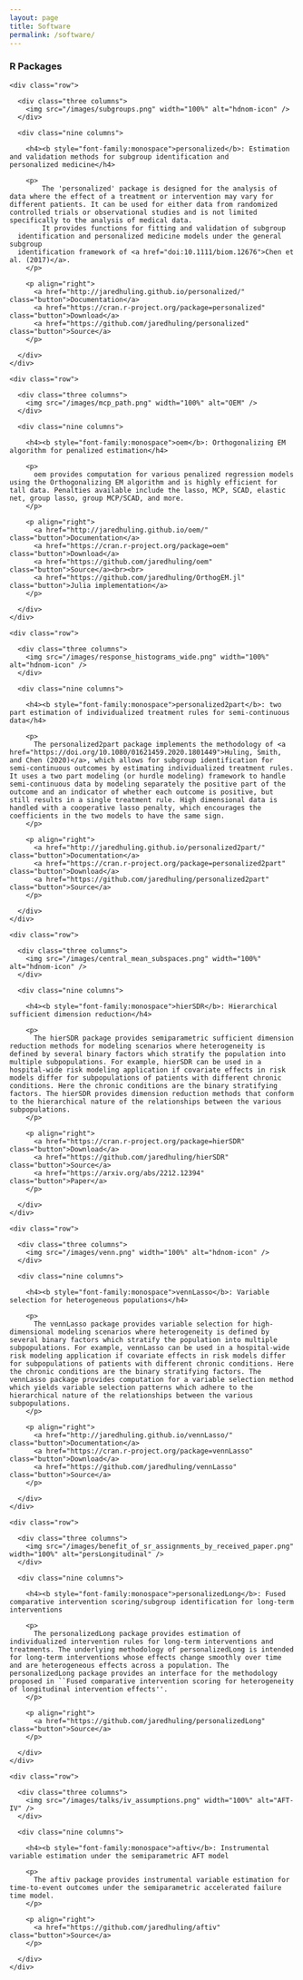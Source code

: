 ```yaml
---
layout: page
title: Software
permalink: /software/
---
```



  <div class="docs-section">
    <h3>R Packages</h3>
  </div>

  
  
  <div class="docs-section">

    <div class="row">

      <div class="three columns">
        <img src="/images/subgroups.png" width="100%" alt="hdnom-icon" />
      </div>

      <div class="nine columns">

        <h4><b style="font-family:monospace">personalized</b>: Estimation and validation methods for subgroup identification and
    personalized medicine</h4>

        <p>
            The 'personalized' package is designed for the analysis of data where the effect of a treatment or intervention may vary for different patients. It can be used for either data from randomized controlled trials or observational studies and is not limited specifically to the analysis of medical data.
            It provides functions for fitting and validation of subgroup
      identification and personalized medicine models under the general subgroup
      identification framework of <a href="doi:10.1111/biom.12676">Chen et al. (2017)</a>.
        </p>

        <p align="right">
          <a href="http://jaredhuling.github.io/personalized/" class="button">Documentation</a>
          <a href="https://cran.r-project.org/package=personalized" class="button">Download</a>
          <a href="https://github.com/jaredhuling/personalized" class="button">Source</a>
        </p>

      </div>
    </div>

  </div>
  
  
  <div class="docs-section">

    <div class="row">

      <div class="three columns">
        <img src="/images/mcp_path.png" width="100%" alt="OEM" />
      </div>

      <div class="nine columns">

        <h4><b style="font-family:monospace">oem</b>: Orthogonalizing EM algorithm for penalized estimation</h4>

        <p>
          oem provides computation for various penalized regression models using the Orthogonalizing EM algorithm and is highly efficient for tall data. Penalties available include the lasso, MCP, SCAD, elastic net, group lasso, group MCP/SCAD, and more.
        </p>

        <p align="right">
          <a href="http://jaredhuling.github.io/oem/" class="button">Documentation</a>
          <a href="https://cran.r-project.org/package=oem" class="button">Download</a>
          <a href="https://github.com/jaredhuling/oem" class="button">Source</a><br><br>
          <a href="https://github.com/jaredhuling/OrthogEM.jl" class="button">Julia implementation</a>
        </p>

      </div>
    </div>

  </div>
  
  <div class="docs-section">

    <div class="row">

      <div class="three columns">
        <img src="/images/response_histograms_wide.png" width="100%" alt="hdnom-icon" />
      </div>

      <div class="nine columns">

        <h4><b style="font-family:monospace">personalized2part</b>: two part estimation of individualized treatment rules for semi-continuous data</h4>

        <p>
          The personalized2part package implements the methodology of <a href="https://doi.org/10.1080/01621459.2020.1801449">Huling, Smith, and Chen (2020)</a>, which allows for subgroup identification for semi-continuous outcomes by estimating individualized treatment rules. It uses a two part modeling (or hurdle modeling) framework to handle semi-continuous data by modeling separately the positive part of the outcome and an indicator of whether each outcome is positive, but still results in a single treatment rule. High dimensional data is handled with a cooperative lasso penalty, which encourages the coefficients in the two models to have the same sign.
        </p>

        <p align="right">
          <a href="http://jaredhuling.github.io/personalized2part/" class="button">Documentation</a>
          <a href="https://cran.r-project.org/package=personalized2part" class="button">Download</a>
          <a href="https://github.com/jaredhuling/personalized2part" class="button">Source</a>
        </p>

      </div>
    </div>

  </div>
  
  
  
  
  
  <div class="docs-section">

    <div class="row">

      <div class="three columns">
        <img src="/images/central_mean_subspaces.png" width="100%" alt="hdnom-icon" />
      </div>

      <div class="nine columns">

        <h4><b style="font-family:monospace">hierSDR</b>: Hierarchical sufficient dimension reduction</h4>

        <p>
          The hierSDR package provides semiparametric sufficient dimension reduction methods for modeling scenarios where heterogeneity is defined by several binary factors which stratify the population into multiple subpopulations. For example, hierSDR can be used in a hospital-wide risk modeling application if covariate effects in risk models differ for subpopulations of patients with different chronic conditions. Here the chronic conditions are the binary stratifying factors. The hierSDR provides dimension reduction methods that conform to the hierarchical nature of the relationships between the various subpopulations.
        </p>

        <p align="right">
          <a href="https://cran.r-project.org/package=hierSDR" class="button">Download</a>
          <a href="https://github.com/jaredhuling/hierSDR" class="button">Source</a>
          <a href="https://arxiv.org/abs/2212.12394" class="button">Paper</a>
        </p>

      </div>
    </div>

  </div>








<div class="docs-section">

    <div class="row">

      <div class="three columns">
        <img src="/images/venn.png" width="100%" alt="hdnom-icon" />
      </div>

      <div class="nine columns">

        <h4><b style="font-family:monospace">vennLasso</b>: Variable selection for heterogeneous populations</h4>

        <p>
          The vennLasso package provides variable selection for high-dimensional modeling scenarios where heterogeneity is defined by several binary factors which stratify the population into multiple subpopulations. For example, vennLasso can be used in a hospital-wide risk modeling application if covariate effects in risk models differ for subpopulations of patients with different chronic conditions. Here the chronic conditions are the binary stratifying factors. The vennLasso package provides computation for a variable selection method which yields variable selection patterns which adhere to the hierarchical nature of the relationships between the various subpopulations.
        </p>

        <p align="right">
          <a href="http://jaredhuling.github.io/vennLasso/" class="button">Documentation</a>
          <a href="https://cran.r-project.org/package=vennLasso" class="button">Download</a>
          <a href="https://github.com/jaredhuling/vennLasso" class="button">Source</a>
        </p>

      </div>
    </div>

  </div>



<div class="docs-section">

    <div class="row">

      <div class="three columns">
        <img src="/images/benefit_of_sr_assignments_by_received_paper.png" width="100%" alt="persLongitudinal" />
      </div>

      <div class="nine columns">

        <h4><b style="font-family:monospace">personalizedLong</b>: Fused comparative intervention scoring/subgroup identification for long-term interventions
</h4>

        <p>
          The personalizedLong package provides estimation of individualized intervention rules for long-term interventions and treatments. The underlying methodology of personalizedLong is intended for long-term interventions whose effects change smoothly over time and are heterogeneous effects across a population. The personalizedLong package provides an interface for the methodology proposed in ``Fused comparative intervention scoring for heterogeneity of longitudinal intervention effects''.
        </p>

        <p align="right">
          <a href="https://github.com/jaredhuling/personalizedLong" class="button">Source</a>
        </p>

      </div>
    </div>

  </div>


<div class="docs-section">

    <div class="row">

      <div class="three columns">
        <img src="/images/talks/iv_assumptions.png" width="100%" alt="AFT-IV" />
      </div>

      <div class="nine columns">

        <h4><b style="font-family:monospace">aftiv</b>: Instrumental variable estimation under the semiparametric AFT model
</h4>

        <p>
          The aftiv package provides instrumental variable estimation for time-to-event outcomes under the semiparametric accelerated failure time model.
        </p>

        <p align="right">
          <a href="https://github.com/jaredhuling/aftiv" class="button">Source</a>
        </p>

      </div>
    </div>

  </div>
  


